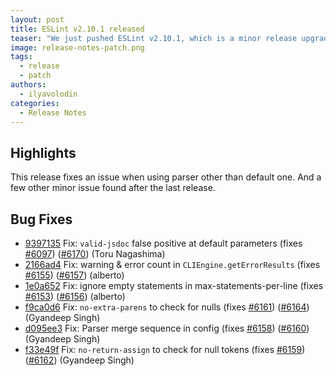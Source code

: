 ```yaml
---
layout: post
title: ESLint v2.10.1 released
teaser: "We just pushed ESLint v2.10.1, which is a minor release upgrade of ESLint. This release adds some new features and fixes several bugs found in the previous release."
image: release-notes-patch.png
tags:
  - release
  - patch
authors:
  - ilyavolodin
categories:
  - Release Notes
---
```


## Highlights

This release fixes an issue when using parser other than default one. And a few other minor issue found after the last release.






## Bug Fixes


* [9397135](https://github.com/eslint/eslint/commit/9397135) Fix: `valid-jsdoc` false positive at default parameters (fixes [#6097](https://github.com/eslint/eslint/issues/6097)) ([#6170](https://github.com/eslint/eslint/issues/6170)) (Toru Nagashima)
* [2166ad4](https://github.com/eslint/eslint/commit/2166ad4) Fix: warning & error count in `CLIEngine.getErrorResults` (fixes [#6155](https://github.com/eslint/eslint/issues/6155)) ([#6157](https://github.com/eslint/eslint/issues/6157)) (alberto)
* [1e0a652](https://github.com/eslint/eslint/commit/1e0a652) Fix: ignore empty statements in max-statements-per-line (fixes [#6153](https://github.com/eslint/eslint/issues/6153)) ([#6156](https://github.com/eslint/eslint/issues/6156)) (alberto)
* [f9ca0d6](https://github.com/eslint/eslint/commit/f9ca0d6) Fix: `no-extra-parens` to check for nulls (fixes [#6161](https://github.com/eslint/eslint/issues/6161)) ([#6164](https://github.com/eslint/eslint/issues/6164)) (Gyandeep Singh)
* [d095ee3](https://github.com/eslint/eslint/commit/d095ee3) Fix: Parser merge sequence in config (fixes [#6158](https://github.com/eslint/eslint/issues/6158)) ([#6160](https://github.com/eslint/eslint/issues/6160)) (Gyandeep Singh)
* [f33e49f](https://github.com/eslint/eslint/commit/f33e49f) Fix: `no-return-assign` to check for null tokens (fixes [#6159](https://github.com/eslint/eslint/issues/6159)) ([#6162](https://github.com/eslint/eslint/issues/6162)) (Gyandeep Singh)
